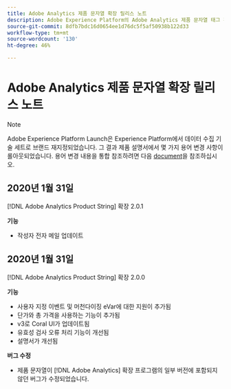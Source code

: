 ```yaml
---
title: Adobe Analytics 제품 문자열 확장 릴리스 노트
description: Adobe Experience Platform의 Adobe Analytics 제품 문자열 태그 확장에 대한 최신 릴리스 노트입니다.
source-git-commit: 8dfb7bdc16d0654ee1d76dc5f5af50938b122d33
workflow-type: tm+mt
source-wordcount: '130'
ht-degree: 46%

---
```


# Adobe Analytics 제품 문자열 확장 릴리스 노트

>[!NOTE]
>
>Adobe Experience Platform Launch은 Experience Platform에서 데이터 수집 기술 세트로 브랜드 재지정되었습니다. 그 결과 제품 설명서에서 몇 가지 용어 변경 사항이 롤아웃되었습니다. 용어 변경 내용을 통합 참조하려면 다음 [document](../../../term-updates.md)을 참조하십시오.

## 2020년 1월 31일

[!DNL Adobe Analytics Product String] 확장 2.0.1

**기능**

* 작성자 전자 메일 업데이트

## 2020년 1월 31일

[!DNL Adobe Analytics Product String] 확장 2.0.0

**기능**

* 사용자 지정 이벤트 및 머천다이징 eVar에 대한 지원이 추가됨
* 단가와 총 가격을 사용하는 기능이 추가됨
* v3로 Coral UI가 업데이트됨
* 유효성 검사 오류 처리 기능이 개선됨
* 설명서가 개선됨

**버그 수정**

* 제품 문자열이 [!DNL Adobe Analytics] 확장 프로그램의 일부 버전에 포함되지 않던 버그가 수정되었습니다.
